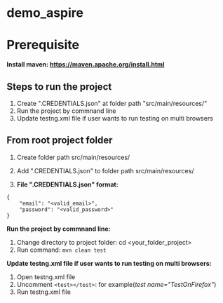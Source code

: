 # demo_aspire

# Prerequisite #
**Install maven: https://maven.apache.org/install.html**

## Steps to run the project ##

1. Create ".CREDENTIALS.json" at folder path "src/main/resources/"
2. Run the project by commnand line
3. Update testng.xml file if user wants to run testing on multi browsers


## From root project folder ##
1. Create folder path src/main/resources/

2. Add ".CREDENTIALS.json" to folder path src/main/resources/

3. **File ".CREDENTIALS.json" format:**
```
{
    "email": "<valid_email>",
    "password": "<valid_password>"
}
```

**Run the project by commnand line:**
1. Change directory to project folder: cd <your_folder_project>
2. Run command: `mvn clean test`

**Update testng.xml file if user wants to run testing on multi browsers:**
1. Open testng.xml file
2. Uncomment `<test></test>`: for example(*test name="TestOnFirefox"*)
3. Run testng.xml file

